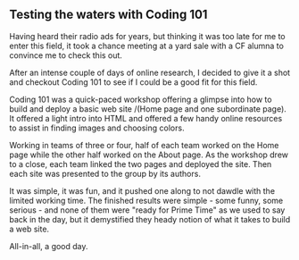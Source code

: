## Testing the waters with Coding 101

Having heard their radio ads for years, but thinking it was too late for me to enter this field, it took a chance meeting at a yard sale with a CF alumna to convince me to check this out.

After an intense couple of days of online research, I decided to give it a shot and checkout Coding 101 to see if I could be a good fit for this field.

Coding 101 was a quick-paced workshop offering a glimpse into how to build and deploy a basic web site /(Home page and one subordinate page\).  It offered a light intro into HTML and offered a few handy online resources to assist in finding images and choosing colors.

Working in teams of three or four, half of each team worked on the Home page while the other half worked on the About page.  As the workshop drew to a close, each team linked the two pages and deployed the site.  Then each site was presented to the group by its authors.

It was simple, it was fun, and it pushed one along to not dawdle with the limited working time.  The finished results were simple - some funny, some serious - and none of them were "ready for Prime Time" as we used to say back in the day, but it demystified they heady notion of what it takes to build a web site.

All-in-all, a good day.